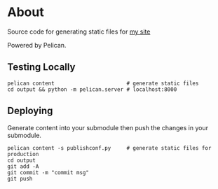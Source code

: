 # About

Source code for generating static files for [my site](https://jdoo.ca)

Powered by Pelican.

## Testing Locally
```
pelican content                       # generate static files
cd output && python -m pelican.server # localhost:8000
```

## Deploying 

Generate content into your submodule then push the changes in your submodule.
```
pelican content -s publishconf.py     # generate static files for production
cd output
git add -A
git commit -m "commit msg"
git push
```